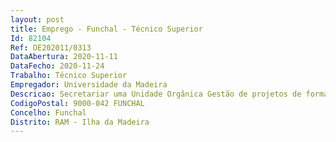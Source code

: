 ```yaml
--- 
layout: post
title: Emprego - Funchal - Técnico Superior
Id: 82104
Ref: OE202011/0313
DataAbertura: 2020-11-11
DataFecho: 2020-11-24
Trabalho: Técnico Superior
Empregador: Universidade da Madeira
Descricao: Secretariar uma Unidade Orgânica Gestão de projetos de formação Acompanhamento dos processos técnico  pedagógicos dos cursos de formação, realizadosno âmbito de projetos financiados Organização dos dossiers pedagógicos e, por Unidades Curriculares Formação e respetivaatualização Organização dos dossiers financeiros e, por Curso Formação e respetiva atualização Verificação de todas as tarefas inerentes à elaboração dos dossiers pedagógicos e financeiro atendimento dos docentes formadores dos projetos Apoio aos diretores de curso e fornecimento dos dados a introduzir no Sidoc.Fornecimento e partilha de dados à Unidade de Projetos e Cooperação necessários às candidaturasao financiamento, bem como aos pedidos de saldo ou de pagamento dos projetos.
CodigoPostal: 9000-042 FUNCHAL
Concelho: Funchal
Distrito: RAM - Ilha da Madeira
--- 
```

